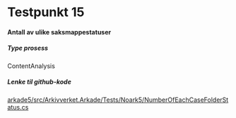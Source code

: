 # Testpunkt 15
#### Antall av ulike saksmappestatuser

<Beskrivelse/>

##### Type prosess
ContentAnalysis

##### Lenke til github-kode
[arkade5/src/Arkivverket.Arkade/Tests/Noark5/NumberOfEachCaseFolderStatus.cs](https://github.com/arkivverket/arkade5/blob/master/src/Arkivverket.Arkade/Tests/Noark5/NumberOfEachCaseFolderStatus.cs)